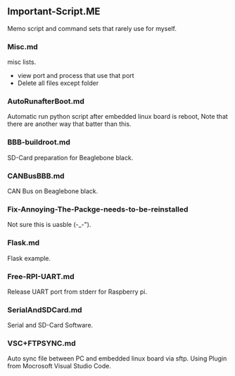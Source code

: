 ## Important-Script.ME
Memo script and command sets that rarely use for myself.

### Misc.md
misc lists.
 - view port and process that use that port
 - Delete all files except folder

### AutoRunafterBoot.md
Automatic run python script after embedded linux board is reboot, Note that there are another way that batter than this.

### BBB-buildroot.md
SD-Card preparation for Beaglebone black.

### CANBusBBB.md
CAN Bus on Beaglebone black.

### Fix-Annoying-The-Packge-needs-to-be-reinstalled
Not sure this is uasble (-_-").

### Flask.md
Flask example.

### Free-RPI-UART.md
Release UART port from stderr for Raspberry pi.

### SerialAndSDCard.md
Serial and SD-Card Software.

### VSC+FTPSYNC.md
Auto sync file between PC and embedded linux board via sftp. Using Plugin from Mocrosoft Visual Studio Code.
